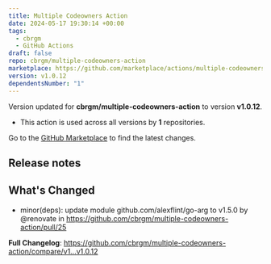 ```yaml
---
title: Multiple Codeowners Action
date: 2024-05-17 19:30:14 +00:00
tags:
  - cbrgm
  - GitHub Actions
draft: false
repo: cbrgm/multiple-codeowners-action
marketplace: https://github.com/marketplace/actions/multiple-codeowners-action
version: v1.0.12
dependentsNumber: "1"
---
```



Version updated for **cbrgm/multiple-codeowners-action** to version **v1.0.12**.
- This action is used across all versions by **1** repositories.

Go to the [GitHub Marketplace](https://github.com/marketplace/actions/multiple-codeowners-action) to find the latest changes.

## Release notes

## What's Changed
* minor(deps): update module github.com/alexflint/go-arg to v1.5.0 by @renovate in https://github.com/cbrgm/multiple-codeowners-action/pull/25


**Full Changelog**: https://github.com/cbrgm/multiple-codeowners-action/compare/v1...v1.0.12
